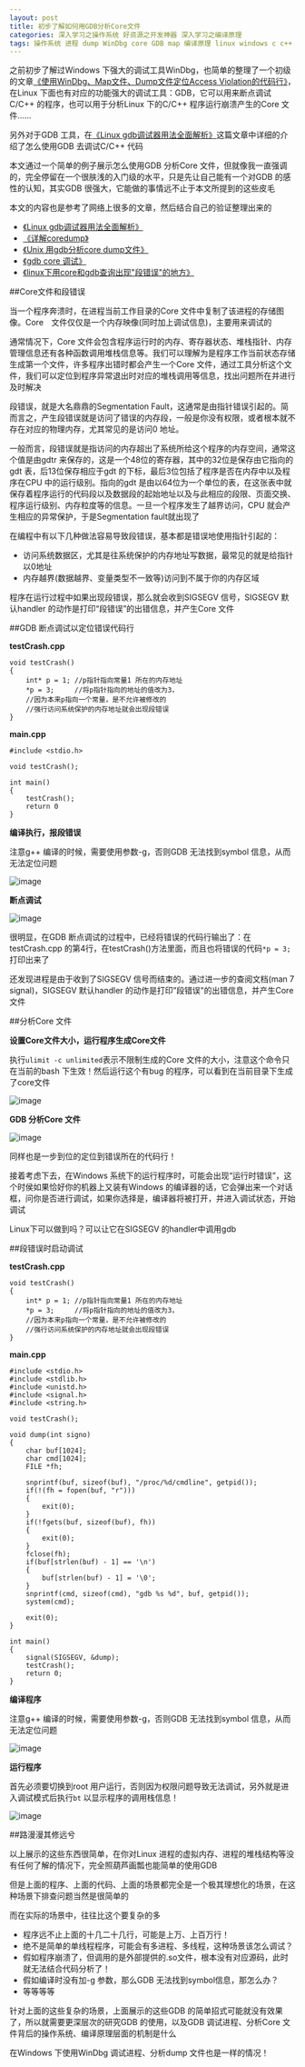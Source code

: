 ```yaml
---
layout: post
title: 初步了解如何用GDB分析Core文件
categories: 深入学习之操作系统 好资源之开发神器 深入学习之编译原理
tags: 操作系统 进程 dump WinDbg core GDB map 编译原理 linux windows c c++ 非法地址 堆 栈 内存 SIGSEGV 段错误 信号
---
```


之前初步了解过Windows 下强大的调试工具WinDbg，也简单的整理了一个初级的文章[《使用WinDbg、Map文件、Dump文件定位Access Violation的代码行》](http://www.xumenger.com/windbg-map-access-violation-20160715/)，在Linux 下面也有对应的功能强大的调试工具：GDB，它可以用来断点调试C/C++ 的程序，也可以用于分析Linux 下的C/C++ 程序运行崩溃产生的Core 文件……

另外对于GDB 工具，在[《Linux gdb调试器用法全面解析》](http://blog.csdn.net/21cnbao/article/details/7385161)这篇文章中详细的介绍了怎么使用GDB 去调试C/C++ 代码

本文通过一个简单的例子展示怎么使用GDB 分析Core 文件，但就像我一直强调的，完全停留在一个很肤浅的入门级的水平，只是先让自己能有一个对GDB 的感性的认知，其实GDB 很强大，它能做的事情远不止于本文所提到的这些皮毛

本文的内容也是参考了网络上很多的文章，然后结合自己的验证整理出来的

* [《Linux gdb调试器用法全面解析》](http://blog.csdn.net/21cnbao/article/details/7385161)
* [《详解coredump》](http://blog.csdn.net/tenfyguo/article/details/8159176)
* [《Unix 用gdb分析core dump文件》](http://www.cnblogs.com/playerken/p/4157481.html)
* [《gdb core 调试》](http://blog.csdn.net/hanchaoman/article/details/5583457)
* [《linux下用core和gdb查询出现"段错误"的地方》](http://blog.chinaunix.net/uid-26833883-id-3193279.html)

##Core文件和段错误

当一个程序奔溃时，在进程当前工作目录的Core 文件中复制了该进程的存储图像。Core　文件仅仅是一个内存映像(同时加上调试信息)，主要用来调试的

通常情况下，Core 文件会包含程序运行时的内存、寄存器状态、堆栈指针、内存管理信息还有各种函数调用堆栈信息等。我们可以理解为是程序工作当前状态存储生成第一个文件，许多程序出错时都会产生一个Core 文件，通过工具分析这个文件，我们可以定位到程序异常退出时对应的堆栈调用等信息，找出问题所在并进行及时解决

段错误，就是大名鼎鼎的Segmentation Fault，这通常是由指针错误引起的。简而言之，产生段错误就是访问了错误的内存段，一般是你没有权限，或者根本就不存在对应的物理内存，尤其常见的是访问0 地址。

一般而言，段错误就是指访问的内存超出了系统所给这个程序的内存空间，通常这个值是由gdtr 来保存的，这是一个48位的寄存器，其中的32位是保存由它指向的gdt 表，后13位保存相应于gdt 的下标，最后3位包括了程序是否在内存中以及程序在CPU 中的运行级别。指向的gdt 是由以64位为一个单位的表，在这张表中就保存着程序运行的代码段以及数据段的起始地址以及与此相应的段限、页面交换、程序运行级别、内存粒度等的信息。一旦一个程序发生了越界访问，CPU 就会产生相应的异常保护，于是Segmentation fault就出现了

在编程中有以下几种做法容易导致段错误，基本都是错误地使用指针引起的：

* 访问系统数据区，尤其是往系统保护的内存地址写数据，最常见的就是给指针以0地址
* 内存越界(数据越界、变量类型不一致等)访问到不属于你的内存区域

程序在运行过程中如果出现段错误，那么就会收到SIGSEGV 信号，SIGSEGV 默认handler 的动作是打印“段错误”的出错信息，并产生Core 文件

##GDB 断点调试以定位错误代码行

**testCrash.cpp**

```
void testCrash()
{
    int* p = 1;	//p指针指向常量1 所在的内存地址
    *p = 3;     //将p指针指向的地址的值改为3，
    //因为本来p指向一个常量，是不允许被修改的
    //强行访问系统保护的内存地址就会出现段错误
}
```

**main.cpp**

```
#include <stdio.h>

void testCrash();

int main()
{
    testCrash();
    return 0
}
```

**编译执行，报段错误**

注意g++ 编译的时候，需要使用参数-g，否则GDB 无法找到symbol 信息，从而无法定位问题

![image](../media/image/2016-09-08/01.png)

**断点调试**

![image](../media/image/2016-09-08/02.png)

很明显，在GDB 断点调试的过程中，已经将错误的代码行输出了：在testCrash.cpp 的第4行，在testCrash()方法里面，而且也将错误的代码`*p = 3;`打印出来了

还发现进程是由于收到了SIGSEGV 信号而结束的。通过进一步的查阅文档(man 7 signal)，SIGSEGV 默认handler 的动作是打印”段错误"的出错信息，并产生Core　文件

##分析Core 文件

**设置Core文件大小，运行程序生成Core文件**

执行`ulimit -c unlimited`表示不限制生成的Core 文件的大小，注意这个命令只在当前的bash 下生效！然后运行这个有bug 的程序，可以看到在当前目录下生成了core文件

![image](../media/image/2016-09-08/03.png)

**GDB 分析Core 文件**

![image](../media/image/2016-09-08/04.png)

同样也是一步到位的定位到错误所在的代码行！

接着考虑下去，在Windows 系统下的运行程序时，可能会出现“运行时错误”，这个时侯如果恰好你的机器上又装有Windows 的编译器的话，它会弹出来一个对话框，问你是否进行调试，如果你选择是，编译器将被打开，并进入调试状态，开始调试

Linux下可以做到吗？可以让它在SIGSEGV 的handler中调用gdb

##段错误时启动调试

**testCrash.cpp**

```
void testCrash()
{
    int* p = 1;	//p指针指向常量1 所在的内存地址
    *p = 3;     //将p指针指向的地址的值改为3，
    //因为本来p指向一个常量，是不允许被修改的
    //强行访问系统保护的内存地址就会出现段错误
}
```

**main.cpp**

```
#include <stdio.h>
#include <stdlib.h>
#include <unistd.h>
#include <signal.h>
#include <string.h>

void testCrash();

void dump(int signo)
{
    char buf[1024];
    char cmd[1024];
    FILE *fh;

    snprintf(buf, sizeof(buf), "/proc/%d/cmdline", getpid());
    if(!(fh = fopen(buf, "r")))
    {
        exit(0);
    }
    if(!fgets(buf, sizeof(buf), fh))
    {
        exit(0);
    }
    fclose(fh);
    if(buf[strlen(buf) - 1] == '\n')
    {
        buf[strlen(buf) - 1] = '\0';
    }
    snprintf(cmd, sizeof(cmd), "gdb %s %d", buf, getpid());
    system(cmd);

    exit(0);
}

int main()
{
    signal(SIGSEGV, &dump);
    testCrash();
    return 0;
}
```

**编译程序**

注意g++ 编译的时候，需要使用参数-g，否则GDB 无法找到symbol 信息，从而无法定位问题

![image](../media/image/2016-09-08/05.png)

**运行程序**

首先必须要切换到root 用户运行，否则因为权限问题导致无法调试，另外就是进入调试模式后执行`bt` 以显示程序的调用栈信息！

![image](../media/image/2016-09-08/06.png)

##路漫漫其修远兮

以上展示的这些东西很简单，在你对Linux 进程的虚拟内存、进程的堆栈结构等没有任何了解的情况下，完全照葫芦画瓢也能简单的使用GDB

但是上面的程序、上面的代码、上面的场景都完全是一个极其理想化的场景，在这种场景下排查问题当然是很简单的

而在实际的场景中，往往比这个要复杂的多

* 程序远不止上面的十几二十几行，可能是上万、上百万行！
* 绝不是简单的单线程程序，可能会有多进程、多线程，这种场景该怎么调试？
* 假如程序崩溃了，但调用的是外部提供的.so文件，根本没有对应源码，此时就无法结合代码分析了！
* 假如编译时没有加-g 参数，那么GDB 无法找到symbol信息，那怎么办？
* 等等等等

针对上面的这些复杂的场景，上面展示的这些GDB 的简单招式可能就没有效果了，所以就需要更深层次的研究GDB 的使用，以及GDB 调试进程、分析Core 文件背后的操作系统、编译原理层面的机制是什么

在Windows 下使用WinDbg 调试进程、分析dump 文件也是一样的情况！

